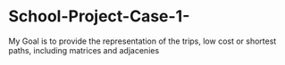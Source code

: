 # School-Project-Case-1-
My Goal is to provide the representation of the trips, low cost or shortest paths, including matrices and adjacenies
